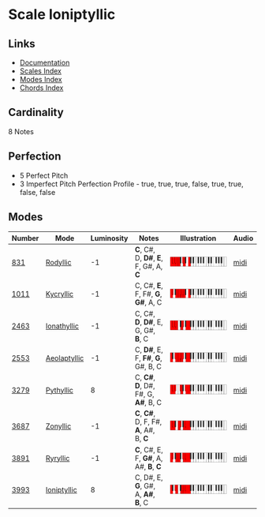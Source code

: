 # Scale Ioniptyllic

## Links

- [Documentation](README.md)
- [Scales Index](Scales.md)
- [Modes Index](Modes.md)
- [Chords Index](Chords.md)

## Cardinality

8 Notes

## Perfection

- 5 Perfect Pitch
- 3 Imperfect Pitch
Perfection Profile - true, true, true, false, true, true, false, false

## Modes

| Number | Mode | Luminosity | Notes | Illustration | Audio |
|--------|------|------------|-------|--------------|-------|
| [831](https://ianring.com/musictheory/scales/831) | [Rodyllic](ModeRodyllic.md) | -1 | **C**, C#, D, **D#**, **E**, F, G#, A, **C** | ![CNaturalRodyllic](ModeCNaturalRodyllic.png) | [midi](https://github.com/edipermadi/music/blob/main/docs/ModeCNaturalRodyllic.mid?raw=true) | 
| [1011](https://ianring.com/musictheory/scales/1011) | [Kycryllic](ModeKycryllic.md) | -1 | C, C#, **E**, F, F#, **G**, **G#**, A, C | ![CNaturalKycryllic](ModeCNaturalKycryllic.png) | [midi](https://github.com/edipermadi/music/blob/main/docs/ModeCNaturalKycryllic.mid?raw=true) | 
| [2463](https://ianring.com/musictheory/scales/2463) | [Ionathyllic](ModeIonathyllic.md) | -1 | C, C#, **D**, **D#**, E, G, G#, **B**, C | ![CNaturalIonathyllic](ModeCNaturalIonathyllic.png) | [midi](https://github.com/edipermadi/music/blob/main/docs/ModeCNaturalIonathyllic.mid?raw=true) | 
| [2553](https://ianring.com/musictheory/scales/2553) | [Aeolaptyllic](ModeAeolaptyllic.md) | -1 | C, **D#**, E, F, **F#**, **G**, G#, B, C | ![CNaturalAeolaptyllic](ModeCNaturalAeolaptyllic.png) | [midi](https://github.com/edipermadi/music/blob/main/docs/ModeCNaturalAeolaptyllic.mid?raw=true) | 
| [3279](https://ianring.com/musictheory/scales/3279) | [Pythyllic](ModePythyllic.md) | 8 | C, **C#**, **D**, D#, F#, G, **A#**, B, C | ![CNaturalPythyllic](ModeCNaturalPythyllic.png) | [midi](https://github.com/edipermadi/music/blob/main/docs/ModeCNaturalPythyllic.mid?raw=true) | 
| [3687](https://ianring.com/musictheory/scales/3687) | [Zonyllic](ModeZonyllic.md) | -1 | **C**, **C#**, D, F, F#, **A**, A#, B, **C** | ![CNaturalZonyllic](ModeCNaturalZonyllic.png) | [midi](https://github.com/edipermadi/music/blob/main/docs/ModeCNaturalZonyllic.mid?raw=true) | 
| [3891](https://ianring.com/musictheory/scales/3891) | [Ryryllic](ModeRyryllic.md) | -1 | **C**, C#, E, F, **G#**, A, A#, **B**, **C** | ![CNaturalRyryllic](ModeCNaturalRyryllic.png) | [midi](https://github.com/edipermadi/music/blob/main/docs/ModeCNaturalRyryllic.mid?raw=true) | 
| [3993](https://ianring.com/musictheory/scales/3993) | [Ioniptyllic](ModeIoniptyllic.md) | 8 | C, D#, E, **G**, G#, A, **A#**, **B**, C | ![CNaturalIoniptyllic](ModeCNaturalIoniptyllic.png) | [midi](https://github.com/edipermadi/music/blob/main/docs/ModeCNaturalIoniptyllic.mid?raw=true) | 

